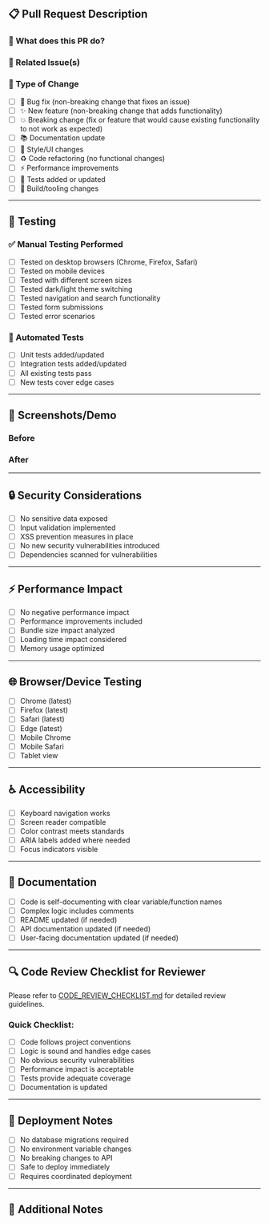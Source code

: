 ## 📋 Pull Request Description

### 🎯 What does this PR do?
<!-- Provide a clear, concise description of what this PR accomplishes -->

### 🔗 Related Issue(s)
<!-- Link to related issues: Fixes #123, Closes #456 -->

### 🧪 Type of Change
<!-- Mark the relevant option with an x -->
- [ ] 🐛 Bug fix (non-breaking change that fixes an issue)
- [ ] ✨ New feature (non-breaking change that adds functionality)
- [ ] 💥 Breaking change (fix or feature that would cause existing functionality to not work as expected)
- [ ] 📚 Documentation update
- [ ] 🎨 Style/UI changes
- [ ] ♻️ Code refactoring (no functional changes)
- [ ] ⚡ Performance improvements
- [ ] 🧪 Tests added or updated
- [ ] 🔧 Build/tooling changes

---

## 🧪 Testing

### ✅ Manual Testing Performed
<!-- Describe the manual testing you've done -->
- [ ] Tested on desktop browsers (Chrome, Firefox, Safari)
- [ ] Tested on mobile devices
- [ ] Tested with different screen sizes
- [ ] Tested dark/light theme switching
- [ ] Tested navigation and search functionality
- [ ] Tested form submissions
- [ ] Tested error scenarios

### 🚀 Automated Tests
- [ ] Unit tests added/updated
- [ ] Integration tests added/updated
- [ ] All existing tests pass
- [ ] New tests cover edge cases

---

## 📱 Screenshots/Demo

### Before
<!-- Screenshot or description of the current state -->

### After
<!-- Screenshot or description of the new state -->

---

## 🔒 Security Considerations
<!-- Mark any applicable items -->
- [ ] No sensitive data exposed
- [ ] Input validation implemented
- [ ] XSS prevention measures in place
- [ ] No new security vulnerabilities introduced
- [ ] Dependencies scanned for vulnerabilities

---

## ⚡ Performance Impact
<!-- Mark any applicable items -->
- [ ] No negative performance impact
- [ ] Performance improvements included
- [ ] Bundle size impact analyzed
- [ ] Loading time impact considered
- [ ] Memory usage optimized

---

## 🌐 Browser/Device Testing
<!-- Mark all that were tested -->
- [ ] Chrome (latest)
- [ ] Firefox (latest)
- [ ] Safari (latest)
- [ ] Edge (latest)
- [ ] Mobile Chrome
- [ ] Mobile Safari
- [ ] Tablet view

---

## ♿ Accessibility
<!-- Mark if applicable -->
- [ ] Keyboard navigation works
- [ ] Screen reader compatible
- [ ] Color contrast meets standards
- [ ] ARIA labels added where needed
- [ ] Focus indicators visible

---

## 📝 Documentation
- [ ] Code is self-documenting with clear variable/function names
- [ ] Complex logic includes comments
- [ ] README updated (if needed)
- [ ] API documentation updated (if needed)
- [ ] User-facing documentation updated (if needed)

---

## 🔍 Code Review Checklist for Reviewer

Please refer to [CODE_REVIEW_CHECKLIST.md](./CODE_REVIEW_CHECKLIST.md) for detailed review guidelines.

### Quick Checklist:
- [ ] Code follows project conventions
- [ ] Logic is sound and handles edge cases
- [ ] No obvious security vulnerabilities
- [ ] Performance impact is acceptable
- [ ] Tests provide adequate coverage
- [ ] Documentation is updated

---

## 🚀 Deployment Notes
<!-- Any special considerations for deployment -->
- [ ] No database migrations required
- [ ] No environment variable changes
- [ ] No breaking changes to API
- [ ] Safe to deploy immediately
- [ ] Requires coordinated deployment

---

## 💭 Additional Notes
<!-- Any additional context, concerns, or notes for reviewers -->